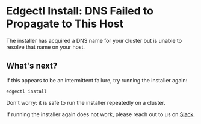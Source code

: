 # Edgectl Install: DNS Failed to Propagate to This Host

The installer has acquired a DNS name for your cluster but is unable to resolve that name on your host.

## What's next?

If this appears to be an intermittent failure, try running the installer again:

```shell
edgectl install
```

Don't worry: it is safe to run the installer repeatedly on a cluster.

If running the installer again does not work, please reach out to us on [Slack](http://d6e.co/slack).

